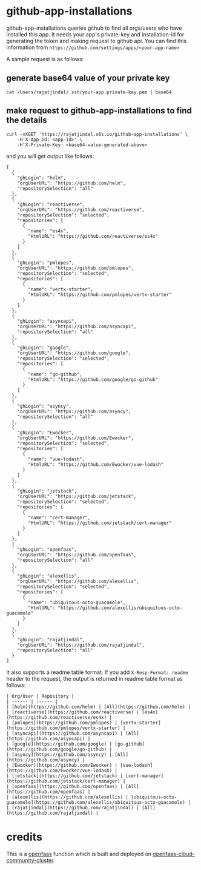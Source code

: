 # github-app-installations

github-app-installations queries github to find all orgs/users who have installed this app. It needs your app's private-key and installation-id for generating the token and making request to github api. You can find this information from `https://github.com/settings/apps/<your-app-name>`

A sample request is as follows:

## generate base64 value of your private key
```
cat /Users/rajatjindal/.ssh/your-app.private-key.pem | base64
```

## make request to github-app-installations to find the details
```
curl -vXGET 'https://rajatjindal.o6s.io/github-app-installations' \
    -H'X-App-Id: <app-id>' \
    -H'X-Private-Key: <base64-value-generated-above>
```

and you will get output like follows:

```
[
  {
    "ghLogin": "helm",
    "orgUserURL": "https://github.com/helm",
    "repositorySelection": "all"
  },
  {
    "ghLogin": "reactiverse",
    "orgUserURL": "https://github.com/reactiverse",
    "repositorySelection": "selected",
    "repositories": [
      {
        "name": "es4x",
        "HtmlURL": "https://github.com/reactiverse/es4x"
      }
    ]
  },
  {
    "ghLogin": "pmlopes",
    "orgUserURL": "https://github.com/pmlopes",
    "repositorySelection": "selected",
    "repositories": [
      {
        "name": "vertx-starter",
        "HtmlURL": "https://github.com/pmlopes/vertx-starter"
      }
    ]
  },
  {
    "ghLogin": "asyncapi",
    "orgUserURL": "https://github.com/asyncapi",
    "repositorySelection": "all"
  },
  {
    "ghLogin": "google",
    "orgUserURL": "https://github.com/google",
    "repositorySelection": "selected",
    "repositories": [
      {
        "name": "go-github",
        "HtmlURL": "https://github.com/google/go-github"
      }
    ]
  },
  {
    "ghLogin": "asyncy",
    "orgUserURL": "https://github.com/asyncy",
    "repositorySelection": "all"
  },
  {
    "ghLogin": "Ewocker",
    "orgUserURL": "https://github.com/Ewocker",
    "repositorySelection": "selected",
    "repositories": [
      {
        "name": "vue-lodash",
        "HtmlURL": "https://github.com/Ewocker/vue-lodash"
      }
    ]
  },
  {
    "ghLogin": "jetstack",
    "orgUserURL": "https://github.com/jetstack",
    "repositorySelection": "selected",
    "repositories": [
      {
        "name": "cert-manager",
        "HtmlURL": "https://github.com/jetstack/cert-manager"
      }
    ]
  },
  {
    "ghLogin": "openfaas",
    "orgUserURL": "https://github.com/openfaas",
    "repositorySelection": "all"
  },
  {
    "ghLogin": "alexellis",
    "orgUserURL": "https://github.com/alexellis",
    "repositorySelection": "selected",
    "repositories": [
      {
        "name": "ubiquitous-octo-guacamole",
        "HtmlURL": "https://github.com/alexellis/ubiquitous-octo-guacamole"
      }
    ]
  },
  {
    "ghLogin": "rajatjindal",
    "orgUserURL": "https://github.com/rajatjindal",
    "repositorySelection": "all"
  }
]
```

It also supports a readme table format. If you add `X-Resp-Format: readme` header to the request, the output is returned in readme table format as follows:

```
| Org/User | Repository |
| ------ | ------ |
| [helm](https://github.com/helm) | [All](https://github.com/helm) |
| [reactiverse](https://github.com/reactiverse) | [es4x](https://github.com/reactiverse/es4x) |
| [pmlopes](https://github.com/pmlopes) | [vertx-starter](https://github.com/pmlopes/vertx-starter) |
| [asyncapi](https://github.com/asyncapi) | [All](https://github.com/asyncapi) |
| [google](https://github.com/google) | [go-github](https://github.com/google/go-github) |
| [asyncy](https://github.com/asyncy) | [All](https://github.com/asyncy) |
| [Ewocker](https://github.com/Ewocker) | [vue-lodash](https://github.com/Ewocker/vue-lodash) |
| [jetstack](https://github.com/jetstack) | [cert-manager](https://github.com/jetstack/cert-manager) |
| [openfaas](https://github.com/openfaas) | [All](https://github.com/openfaas) |
| [alexellis](https://github.com/alexellis) | [ubiquitous-octo-guacamole](https://github.com/alexellis/ubiquitous-octo-guacamole) |
| [rajatjindal](https://github.com/rajatjindal) | [All](https://github.com/rajatjindal) |
```

# credits
This is a [openfaas](https://github.com/openfaas/faas) function which is built and deployed on [openfaas-cloud-community-cluster](http://github.com/apps/openfaas-cloud-community-cluster).